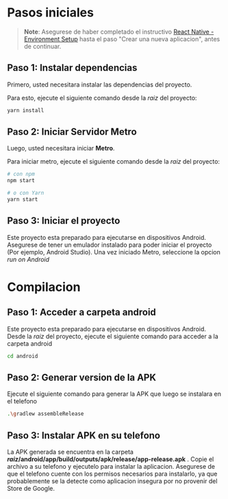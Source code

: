 # Pasos iniciales

>**Note**: Asegurese de haber completado el instructivo [React Native - Environment Setup](https://reactnative.dev/docs/environment-setup) hasta el paso "Crear una nueva aplicacion", antes de continuar.

## Paso 1: Instalar dependencias

Primero, usted necesitara instalar las dependencias del proyecto.

Para esto, ejecute el siguiente comando desde la _raiz_ del proyecto:

```bash
yarn install
```

## Paso 2: Iniciar Servidor Metro

Luego, usted necesitara iniciar **Metro**.

Para iniciar metro, ejecute el siguiente comando desde la _raiz_ del proyecto:

```bash
# con npm
npm start

# o con Yarn
yarn start
```

## Paso 3: Iniciar el proyecto

Este proyecto esta preparado para ejecutarse en dispositivos Android. Asegurese de tener un emulador instalado para poder iniciar el proyecto (Por ejemplo, Android Studio).
Una vez iniciado Metro, seleccione la opcion _run on Android_ 

# Compilacion

## Paso 1: Acceder a carpeta android

Este proyecto esta preparado para ejecutarse en dispositivos Android. Desde la _raiz_ del proyecto, ejecute el siguiente comando para acceder a la carpeta android

```bash
cd android
```

## Paso 2: Generar version de la APK

Ejecute el siguiente comando para generar la APK que luego se instalara en el telefono

```bash
.\gradlew assembleRelease
```

## Paso 3: Instalar APK en su telefono

La APK generada se encuentra en la carpeta **_raiz_/android/app/build/outputs/apk/release/app-release.apk** .
Copie el archivo a su telefono y ejecutelo para instalar la aplicacion. Asegurese de que el telefono cuente con los permisos necesarios para instalarlo, ya que probablemente se la detecte como aplicacion insegura por no provenir del Store de Google.